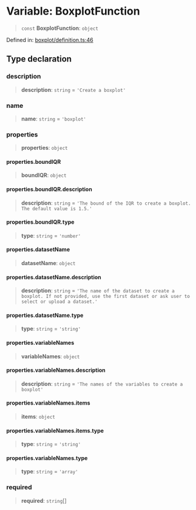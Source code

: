 # Variable: BoxplotFunction

> `const` **BoxplotFunction**: `object`

Defined in: [boxplot/definition.ts:46](https://github.com/GeoDaCenter/openassistant/blob/a5eebdb32e6bf1b6b4eedf634485568edcefaa57/packages/echarts/src/boxplot/definition.ts#L46)

## Type declaration

### description

> **description**: `string` = `'Create a boxplot'`

### name

> **name**: `string` = `'boxplot'`

### properties

> **properties**: `object`

#### properties.boundIQR

> **boundIQR**: `object`

#### properties.boundIQR.description

> **description**: `string` = `'The bound of the IQR to create a boxplot. The default value is 1.5.'`

#### properties.boundIQR.type

> **type**: `string` = `'number'`

#### properties.datasetName

> **datasetName**: `object`

#### properties.datasetName.description

> **description**: `string` = `'The name of the dataset to create a boxplot. If not provided, use the first dataset or ask user to select or upload a dataset.'`

#### properties.datasetName.type

> **type**: `string` = `'string'`

#### properties.variableNames

> **variableNames**: `object`

#### properties.variableNames.description

> **description**: `string` = `'The names of the variables to create a boxplot'`

#### properties.variableNames.items

> **items**: `object`

#### properties.variableNames.items.type

> **type**: `string` = `'string'`

#### properties.variableNames.type

> **type**: `string` = `'array'`

### required

> **required**: `string`[]
